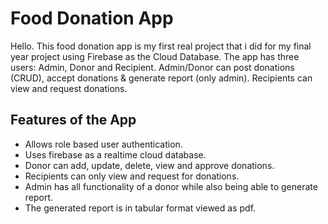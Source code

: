 # Food Donation App

Hello. This food donation app is my first real project that i did for my final year project using Firebase as the Cloud Database. 
The app has three users: Admin, Donor and Recipient. Admin/Donor can post donations (CRUD), accept
donations & generate report (only admin). Recipients can view and request donations.

## Features of the App
- Allows role based user authentication.
- Uses firebase as a realtime cloud database.
- Donor can add, update, delete, view and approve donations.
- Recipients can only view and request for donations.
- Admin has all functionality of a donor while also being able to generate report.
- The generated report is in tabular format viewed as pdf.





